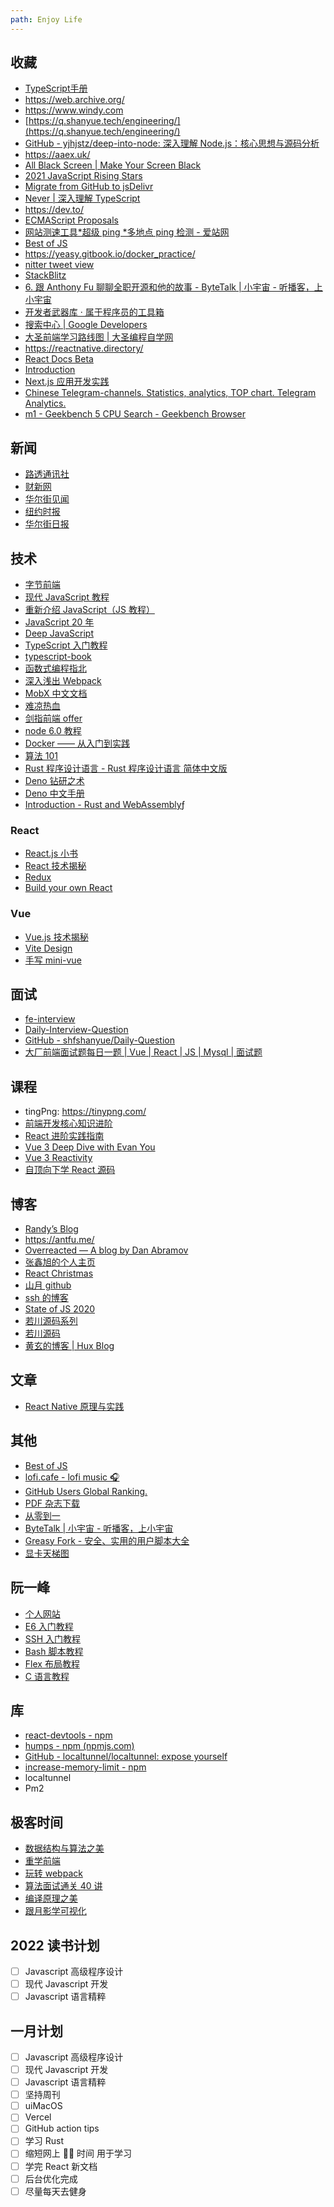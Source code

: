 ```yaml
---
path: Enjoy Life 
---
```


## 收藏

- [TypeScript手册](https://bosens-china.github.io/Typescript-manual/)
- <https://web.archive.org/>
- <https://www.windy.com>
- [https://q.shanyue.tech/engineering/](https://q.shanyue.tech/engineering/)
- [GitHub - yjhjstz/deep-into-node: 深入理解 Node.js：核心思想与源码分析](https://github.com/yjhjstz/deep-into-node)
- <https://aaex.uk/>
- [All Black Screen | Make Your Screen Black](https://allblackscreen.com/)
- [2021 JavaScript Rising Stars](https://risingstars.js.org/2021/en)
- [Migrate from GitHub to jsDelivr](https://www.jsdelivr.com/github)
- [Never | 深入理解 TypeScript](https://jkchao.github.io/typescript-book-chinese/typings/neverType.html)
- <https://dev.to/>
- [ECMAScript Proposals](https://www.proposals.es/)
- [网站测速工具*超级 ping *多地点 ping 检测 - 爱站网](https://ping.aizhan.com/)
- [Best of JS](https://bestofjs.org/)
- <https://yeasy.gitbook.io/docker_practice/>
- [nitter tweet view](https://nitter.domain.glass/)
- [StackBlitz](https://stackblitz.com/)
- [6. 跟 Anthony Fu 聊聊全职开源和他的故事 - ByteTalk | 小宇宙 - 听播客，上小宇宙](https://www.xiaoyuzhoufm.com/episode/61b43114f7b64dfb09f2524c?s=eyJ1IjogIjYxNmFlZTVhZTBmNWU3MjNiYjhjNzE4MCJ9)
- [开发者武器库 · 属于程序员的工具箱](https://devtool.tech/)
- [搜索中心 | Google Developers](https://developers.google.com/search)
- [大圣前端学习路线图 | 大圣编程自学网](https://shengxinjing.cn/)
- <https://reactnative.directory/>
- [React Docs Beta](https://beta.reactjs.org/)
- [Introduction](https://animationbook.codedaily.io/introduction)
- [Next.js 应用开发实践](https://nextjs-in-action-cn.taonan.lu/)
- [Chinese Telegram-channels. Statistics, analytics, TOP chart. Telegram Analytics.](https://cn.tgstat.com/)
- [m1 - Geekbench 5 CPU Search - Geekbench Browser](https://browser.geekbench.com/v5/cpu/search?utf8=%E2%9C%93&q=m1)

## 新闻

- [路透通讯社](https://cn.reuters.com/)
- [财新网](https://www.caixin.com/)
- [华尔街见闻](https://wallstreetcn.com/)
- [纽约时报](https://cn.nytimes.com/)
- [华尔街日报](https://cn.wsj.com/)

## 技术

- [字节前端](https://www.zhihu.com/org/zi-jie-qian-duan)
- [现代 JavaScript 教程](https://zh.javascript.info/)
- [重新介绍 JavaScript（JS 教程）](https://developer.mozilla.org/zh-CN/docs/Web/JavaScript/A_re-introduction_to_JavaScript#概览)
- [JavaScript 20 年](https://cn.history.js.org/index.html)
- [Deep JavaScript](https://exploringjs.com/deep-js/toc.html)
- [TypeScript 入门教程](https://ts.xcatliu.com/)
- [typescript-book](https://github.com/basarat/typescript-book)
- [函数式编程指北](https://llh911001.gitbooks.io/mostly-adequate-guide-chinese/content/)
- [深入浅出 Webpack](http://webpack.wuhaolin.cn/)
- [MobX 中文文档](https://cn.mobx.js.org/)
- [难凉热血](https://nlrx-wjc.github.io/Blog/about/)
- [剑指前端 offer](https://github.com/exposir/awesome-interview)
- [node 6.0 教程](https://yunnysunny.gitbooks.io/nodebook/content/00_preface.html)
- [Docker —— 从入门到实践](https://yeasy.gitbook.io/docker_practice/)
- [算法 101](https://101.zoo.team/)
- [Rust 程序设计语言 - Rust 程序设计语言 简体中文版](https://kaisery.github.io/trpl-zh-cn/)
- [Deno 钻研之术](https://deno-tutorial.js.org/)
- [Deno 中文手册](https://manual.deno.js.cn/)
- [Introduction - Rust and WebAssembly](https://rustwasm.github.io/docs/book/introduction.html)ƒ

### React

- [React.js 小书](https://hyf.js.org/react-naive-book/)
- [React 技术揭秘](https://react.iamkasong.com/)
- [Redux](https://www.redux.org.cn/)
- [Build your own React](https://pomb.us/build-your-own-react/)

### Vue

- [Vue.js 技术揭秘](https://ustbhuangyi.github.io/vue-analysis/)
- [Vite Design](https://vite-design.surge.sh/guide/)
- [手写 mini-vue](https://www.bilibili.com/video/BV1Rt4y1B7sC)

## 面试

- [fe-interview](https://github.com/haizlin/fe-interview)
- [Daily-Interview-Question](https://github.com/Advanced-Frontend/Daily-Interview-Question/issues)
- [GitHub - shfshanyue/Daily-Question](https://github.com/shfshanyue/Daily-Question)
- [大厂前端面试题每日一题 | Vue | React | JS | Mysql | 面试题](https://q.shanyue.tech/)

## 课程

- tingPng: <https://tinypng.com/>
- [前端开发核心知识进阶](https://gitbook.cn/gitchat/column/5c91c813968b1d64b1e08fde)
- [React 进阶实践指南](https://juejin.cn/book/6945998773818490884)
- [Vue 3 Deep Dive with Evan You](https://www.bilibili.com/video/BV1rC4y187Vw)
- [Vue 3 Reactivity](https://www.bilibili.com/video/BV1SZ4y1x7a9?spm_id_from=333.788.b_636f6d6d656e74.6)
- [自顶向下学 React 源码](https://ke.segmentfault.com/course/1650000023864436)

## 博客

- [Randy’s Blog](https://lutaonan.com/)
- <https://antfu.me/>
- [Overreacted — A blog by Dan Abramov](https://overreacted.io/)
- [张鑫旭的个人主页](https://www.zhangxinxu.com/)
- [React Christmas](https://react.christmas/2020)
- [山月 github](https://github.com/shfshanyue/blog)
- [ssh 的博客](https://github.com/sl1673495/blogs)
- [State of JS 2020](https://2020.stateofjs.com/zh-Hans/)
- [若川源码系列](https://lxchuan12.gitee.io/)
- [若川源码](https://mp.weixin.qq.com/mp/appmsgalbum?__biz=MzA5MjQwMzQyNw==&action=getalbum&album_id=1342211915371675650&scene=173&from_msgid=2650759428&from_itemidx=1&count=3&nolastread=1&scene=21#wechat_redirect)
- [黄玄的博客 | Hux Blog](https://huangxuan.me/)

## 文章

- [React Native 原理与实践](https://juejin.cn/post/6916452544956858382#heading-19)

## 其他

- [Best of JS](https://bestofjs.org/timeline)
- [lofi.cafe - lofi music 🎧](https://www.lofi.cafe/)
- [GitHub Users Global Ranking.](https://wangchujiang.com/github-rank/)
- [PDF 杂志下载](https://diyizazhi.com)
- [从零到一](https://0011.one/)
- [ByteTalk | 小宇宙 - 听播客，上小宇宙](https://www.xiaoyuzhoufm.com/podcast/6177bab6b69226ed16a3ed41)
- [Greasy Fork - 安全、实用的用户脚本大全](https://greasyfork.org/zh-CN)
- [显卡天梯图](https://www.mydrivers.com/zhuanti/tianti/gpu/index.html)

## 阮一峰

- [个人网站](http://www.ruanyifeng.com/home.html)
- [E6 入门教程](https://github.com/exposir/es6tutorial/blob/gh-pages/SUMMARY.md)
- [SSH 入门教程](https://www.ruanyifeng.com/blog/2020/12/ssh-tutorial.html)
- [Bash 脚本教程](https://www.ruanyifeng.com/blog/2020/04/bash-tutorial.html)
- [Flex 布局教程](https://www.ruanyifeng.com/blog/2015/07/flex-grammar.html)
- [C 语言教程](https://wangdoc.com/clang/)

## 库

- [react-devtools - npm](https://www.npmjs.com/package/react-devtools)
- [humps - npm (npmjs.com)](https://www.npmjs.com/package/humps)
- [GitHub - localtunnel/localtunnel: expose yourself](https://github.com/localtunnel/localtunnel)
- [increase-memory-limit - npm](https://www.npmjs.com/package/increase-memory-limit)
- localtunnel
- Pm2

## 极客时间

- [数据结构与算法之美](https://time.geekbang.org/column/intro/100017301?tab=catalog)
- [重学前端](https://time.geekbang.org/column/intro/100023201)
- [玩转 webpack](https://time.geekbang.org/course/intro/100028901)
- [算法面试通关 40 讲](https://time.geekbang.org/course/intro/100019701?tab=catalog)
- [编译原理之美](https://time.geekbang.org/column/intro/100034101?tab=catalog)
- [跟月影学可视化](https://time.geekbang.org/column/intro/100053801?tab=catalog)

## 2022 读书计划

- [ ] Javascript 高级程序设计
- [ ] 现代 Javascript 开发
- [ ] Javascript 语言精粹

## 一月计划

- [ ] Javascript 高级程序设计
- [ ] 现代 Javascript 开发
- [ ] Javascript 语言精粹
- [ ] 坚持周刊
- [ ] uiMacOS
- [ ] Vercel
- [ ] GitHub action tips
- [ ] 学习 Rust
- [ ] 缩短网上 🏄‍♀️ 时间 用于学习
- [ ] 学完 React 新文档
- [ ] 后台优化完成
- [ ] 尽量每天去健身